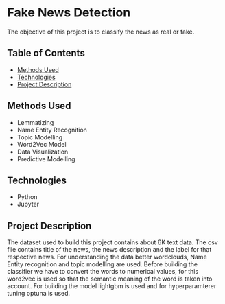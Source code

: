 # Fake News Detection
The objective of this project is to classify the news as real or fake.

## Table of Contents
* [Methods Used](#methods-used)
* [Technologies](#technologies)
* [Project Description](#project-description)

## Methods Used
 * Lemmatizing
 * Name Entity Recognition
 * Topic Modelling
 * Word2Vec Model
 * Data Visualization
 * Predictive Modelling

## Technologies
* Python
* Jupyter

## Project Description
The dataset used to build this project contains about 6K text data. The csv file contains title of the news, the news description and the label for that respective news.
For understanding the data better wordclouds, Name Entity recognition and topic modelling are used. Before building the classifier we have to convert the words to numerical values,
for this word2vec is used so that the semantic meaning of the word is taken into account. For building the model lightgbm is used and for hyperparamterer tuning optuna is used.

